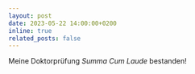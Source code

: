 ```yaml
---
layout: post
date: 2023-05-22 14:00:00+0200
inline: true
related_posts: false
---
```


 Meine Doktorprüfung *Summa Cum Laude* bestanden!
